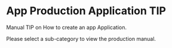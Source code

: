 # App Production Application TIP

Manual TIP on How to create an app Application.

Please select a sub-category to view the production manual.
